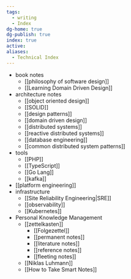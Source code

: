 ```yaml
---
tags:
  - writing
  - Index
dg-home: true
dg-publish: true
index: true
active: 
aliases:
  - Technical Index
---
```

- book notes
	- [[philosophy of software design]]
	- [[Learning Domain Driven Design]]
- architecture notes 
	- [[object oriented design]]
	- [[SOLID]]
	- [[design patterns]]
	- [[domain driven design]]
	- [[distributed systems]]
	- [[reactive distributed systems]]
	- [[database engineering]]
	- [[common distributed system patterns]]
- tools
	- [[PHP]]
	- [[TypeScript]]
	- [[Go Lang]]
	- [[kafka]]
- [[platform engineering]]
- infrastructure
	- [[Site Reliability Engineering|SRE]]
	- [[observability]]
	- [[Kubernetes]]
- Personal Knowledge Management
	- [[zettelkasten]]
		-  [[Folgezettel]]
		- [[permanent notes]]
		- [[literature notes]]
		- [[reference notes]]
		- [[fleeting notes]]
	- [[Niklas Luhmann]]
	- [[How to Take Smart Notes]]
